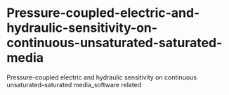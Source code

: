 # Pressure-coupled-electric-and-hydraulic-sensitivity-on-continuous-unsaturated-saturated-media
Pressure-coupled electric and hydraulic sensitivity on continuous unsaturated–saturated media_software related
